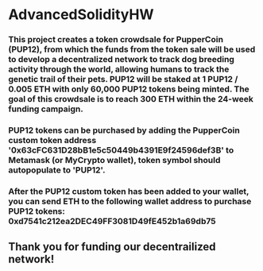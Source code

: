 # AdvancedSolidityHW

### This project creates a token crowdsale for PupperCoin (PUP12), from which the funds from the token sale will be used to develop a decentralized network to track dog breeding activity through the world, allowing humans to track the genetic trail of their pets. PUP12 will be staked at 1 PUP12 / 0.005 ETH with only 60,000 PUP12 tokens being minted. The goal of this crowdsale is to reach 300 ETH within the 24-week funding campaign.

### PUP12 tokens can be purchased by adding the PupperCoin custom token address '0x63cFC631D28bB1e5c50449b4391E9f24596def3B' to Metamask (or MyCrypto wallet), token symbol should autopopulate to 'PUP12'.

### After the PUP12 custom token has been added to your wallet, you can send ETH to the following wallet address to purchase PUP12 tokens: 0xd7541c212ea2DEC49FF3081D49fE452b1a69db75

## Thank you for funding our decentrailized network!
